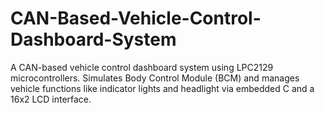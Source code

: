 # CAN-Based-Vehicle-Control-Dashboard-System
A CAN-based vehicle control dashboard system using LPC2129 microcontrollers. Simulates Body Control Module (BCM) and manages vehicle functions like indicator lights and headlight via embedded C and a 16x2 LCD interface.
